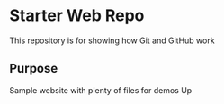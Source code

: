 # Starter Web Repo

This repository is for showing how Git and GitHub work

## Purpose

Sample website with plenty of files for demos
Up